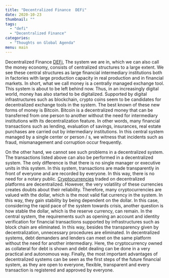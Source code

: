 ```yaml
---
title: "Decentralized Finance  DEFi"
date: 2020-10-23
thumbnail: ""
tags:
  - "defi"
  - "Decentralized Finance"
categories:
  - "Thoughts on Global Agenda"
menu: main
---
```


Decentralized Finance  [DEFi](https://arzualvan.com/decentralized-finance-defi/), The system we are in, which we can also call the money economy, consists of centralized structures to a large extent. We see these central structures as large financial intermediary institutions both in factories with large production capacity in real production and in financial markets. In short, what we call money is a centrally managed exchange tool. This system is about to be left behind now. Thus, in an increasingly digital world, money has also started to be digitalized. Supported by digital infrastructures such as blockchain, crypto coins seem to be candidates for decentralized exchange tools in the system. The best known of these new forms of money is Bitcoin. Bitcoin is a decentralized money that can be transferred from one person to another without the need for intermediary institutions with its decentralization feature. In other words, many financial transactions such as lending, evaluation of savings, insurances, real estate purchases are carried out by intermediary institutions. In this central system managed by a single center or person / s, we witness that incidents such as fraud, mismanagement and corruption occur frequently.

On the other hand, we cannot see such problems in a decentralized system. The transactions listed above can also be performed in a decentralized system. The only difference is that there is no single manager or executive units in this system. In this system, transactions are made transparently in front of everyone and are recorded by everyone. In this way, there is no need for a notary public. [Cryptocurrencies](https://arzualvan.com/cryptocurrencies-energy-consumption/) traded on decentralized platforms are decentralized. However, the very volatility of these currencies creates doubts about their reliability. Therefore, many cryptocurrencies are valued with the dollar, which is the most valid fiat currency in the system. In this way, they gain stability by being dependent on the dollar. In this case, considering the rapid pace of the system towards crisis, another question is how stable the dollar, which is the reserve currency, can remain. In the central system, the requirements such as opening an account and identity verification for financial transactions supported by infrastructures such as block chain are eliminated. In this way, besides the transparency given by decentralization, unnecessary procedures are eliminated. In decentralized systems, debt demanders and lenders can meet on the same platform without the need for another intermediary. Here, the cryptocurrency owned as collateral for debt is shown and debt dealing can be done in a very practical and autonomous way. Finally, the most important advantages of decentralized systems can be seen as the first steps of the future financial system, as they are open to everyone, flexible, transparent and every transaction is registered and approved by everyone.
